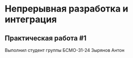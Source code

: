 # Непрерывная разработка и интеграция 
## Практическая работа #1
Выполнил студент группы БСМО-31-24 Зырянов Антон